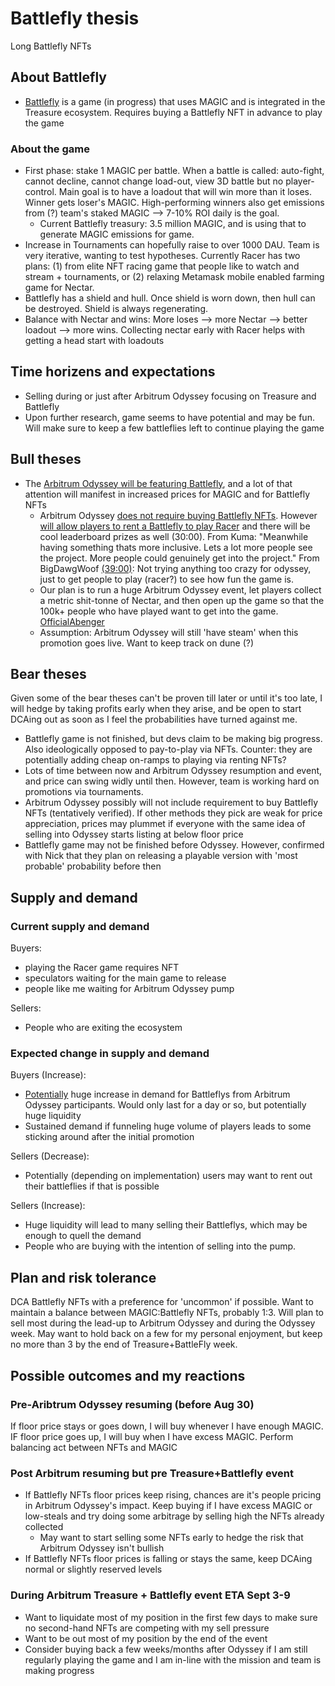 # Battlefly thesis

Long Battlefly NFTs
## About Battlefly
- [Battlefly](https://docs.battlefly.game/overview/welcome-to-battlefly) is a game (in progress) that uses MAGIC and is integrated in the Treasure ecosystem. Requires buying a Battlefly NFT in advance to play the game

### About the game
- First phase: stake 1 MAGIC per battle. When a battle is called: auto-fight, cannot decline, cannot change load-out, view 3D battle but no player-control. Main goal is to have a loadout that will win more than it loses. Winner gets loser's MAGIC. High-performing winners also get emissions from (?) team's staked MAGIC --> 7-10% ROI daily is the goal. 
    - Current Battlefly treasury: 3.5 million MAGIC, and is using that to generate MAGIC emissions for game. 
- Increase in Tournaments can hopefully raise to over 1000 DAU. Team is very iterative, wanting to test hypotheses. Currently Racer has two plans: (1) from elite NFT racing game that people like to watch and stream + tournaments, or (2) relaxing Metamask mobile enabled farming game for Nectar.
- Battlefly has a shield and hull. Once shield is worn down, then hull can be destroyed. Shield is always regenerating.
- Balance with Nectar and wins: More loses --> more Nectar --> better loadout --> more wins. Collecting nectar early with Racer helps with getting a head start with loadouts

## Time horizens and expectations
- Selling during or just after Arbitrum Odyssey focusing on Treasure and Battlefly
- Upon further research, game seems to have potential and may be fun. Will make sure to keep a few battleflies left to continue playing the game

## Bull theses
- The [Arbitrum Odyssey will be featuring Battlefly](https://newsletter.banklesshq.com/p/arbitrum-odyssey-begins-), and a lot of that attention will manifest in increased prices for MAGIC and for Battlefly NFTs
    - Arbitrum Odyssey [does not require buying Battlefly NFTs](https://discord.com/channels/940822048106745927/953728887681081455/1004777499697365115). However [will allow players to rent a Battlefly to play Racer](https://twitter.com/Reformed_Normie/status/1552620858765721601?t=zJKEUDauM8gWtmzJx7L30A&s=19) and there will be cool leaderboard prizes as well (30:00). From Kuma: "Meanwhile having something thats more inclusive. Lets a lot more people see the project. More people could genuinely get into the project." From BigDawgWoof [(39:00)](https://twitter.com/Reformed_Normie/status/1552620858765721601?t=zJKEUDauM8gWtmzJx7L30A&s=19): Not trying anything too crazy for odyssey, just to get people to play (racer?) to see how fun the game is. 
    - Our plan is to run a huge Arbitrum Odyssey event, let players collect a metric shit-tonne of Nectar, and then open up the game so that the 100k+ people who have played want to get into the game. [OfficialAbenger](https://discord.com/channels/882867268021800991/958963188903329792/1005970872785444935)
    - Assumption: Arbitrum Odyssey will still 'have steam' when this promotion goes live. Want to keep track on dune (?)

## Bear theses
Given some of the bear theses can't be proven till later or until it's too late, I will hedge by taking profits early when they arise, and be open to start DCAing out as soon as I feel the probabilities have turned against me. 
- Battlefly game is not finished, but devs claim to be making big progress. Also ideologically opposed to pay-to-play via NFTs. Counter: they are potentially adding cheap on-ramps to playing via renting NFTs? 
- Lots of time between now and Arbitrum Odyssey resumption and event, and price can swing widly until then. However, team is working hard on promotions via tournaments.
- Arbitrum Odyssey possibly will not include requirement to buy Battlefly NFTs (tentatively verified). If other methods they pick are weak for price appreciation, prices may plummet if everyone with the same idea of selling into Odyssey starts listing at below floor price
- Battlefly game may not be finished before Odyssey. However, confirmed with Nick that they plan on releasing a playable version with 'most probable' probability before then

## Supply and demand
### Current supply and demand
Buyers:
- playing the Racer game requires NFT
- speculators waiting for the main game to release
- people like me waiting for Arbitrum Odyssey pump

Sellers:
- People who are exiting the ecosystem 

### Expected change in supply and demand
Buyers (Increase):
- [Potentially](https://twitter.com/arbitrum/status/1541828832868564992) huge increase in demand for Battleflys from Arbitrum Odyssey participants. Would only last for a day or so, but potentially huge liquidity
- Sustained demand if funneling huge volume of players leads to some sticking around after the initial promotion

Sellers (Decrease):
- Potentially (depending on implementation) users may want to rent out their battleflies if that is possible

Sellers (Increase):
- Huge liquidity will lead to many selling their Battleflys, which may be enough to quell the demand
- People who are buying with the intention of selling into the pump.

## Plan and risk tolerance
DCA Battlefly NFTs with a preference for 'uncommon' if possible. Want to maintain a balance between MAGIC:Battlefly NFTs, probably 1:3. Will plan to sell most during the lead-up to Arbitrum Odyssey and during the Odyssey week. May want to hold back on a few for my personal enjoyment, but keep no more than 3 by the end of Treasure+BattleFly week. 

## Possible outcomes and my reactions
### Pre-Aribtrum Odyssey resuming (before Aug 30)
If floor price stays or goes down, I will buy whenever I have enough MAGIC. IF floor price goes up, I will buy when I have excess MAGIC. Perform balancing act between NFTs and MAGIC

### Post Arbitrum resuming but pre Treasure+Battlefly event
- If Battlefly NFTs floor prices keep rising, chances are it's people pricing in Arbitrum Odyssey's impact. Keep buying if I have excess MAGIC or low-steals and try doing some arbitrage by selling high the NFTs already collected
    - May want to start selling some NFTs early to hedge the risk that Arbitrum Odyssey isn't bullish
- If Battlefly NFTs floor prices is falling or stays the same, keep DCAing normal or slightly reserved levels

### During Arbitrum Treasure + Battlefly event ETA Sept 3-9
- Want to liquidate most of my position in the first few days to make sure no second-hand NFTs are competing with my sell pressure
- Want to be out most of my position by the end of the event
- Consider buying back a few weeks/months after Odyssey if I am still regularly playing the game and I am in-line with the mission and team is making progress
